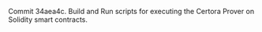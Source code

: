 Commit 34aea4c.                    Build and Run scripts for executing the Certora Prover on Solidity smart contracts.